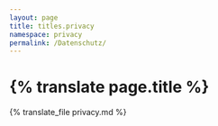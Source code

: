 ```yaml
---
layout: page
title: titles.privacy
namespace: privacy
permalink: /Datenschutz/
---
```

<h1 class="page-title">{% translate page.title %}</h1>

{% translate_file privacy.md %}
